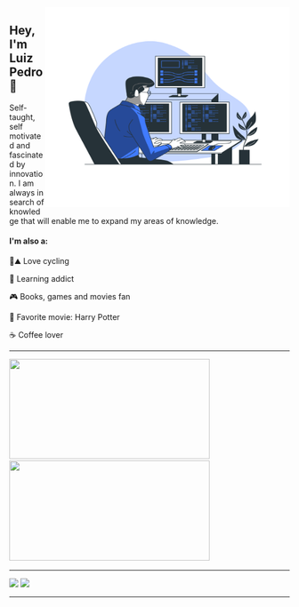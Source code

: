 <img src="https://raw.githubusercontent.com/luizpedros/luizpedros/main/Programming-bro.png" width="440px" height="360px" align='right'/>

## Hey, I'm Luiz Pedro 👋

<p>Self-taught, self motivated and fascinated by innovation. I am always in search of knowledge that will enable me to expand my areas of knowledge.</p>

<h4>I'm also a:</h4>

🚴⛰️ Love cycling 

🧠 Learning addict

🎮 Books, games and movies fan

🎥 Favorite movie: Harry Potter 

☕ Coffee lover

<hr/>

<a href="https://github.com/luizpedros/github-readme-stats">
   <img height="180em" src="https://github-readme-stats-eight-theta.vercel.app/api?username=luizpedros&show_icons=true&theme=react&include_all_commits=true&count_private=true" height="380" width="360" />
   </a>
   <a href="https://github.com/luizpedros/github-readme-stats">
   <img height="180em" src="https://github-readme-stats-eight-theta.vercel.app/api/top-langs/?username=luizpedros&layout=compact&langs_count=8&theme=react" height="380" width="360" />
    </a>
   
<hr/>
   
<div>
  <a href = "mailto: contatoluizpedro.pedrosilva@gmail.com"><img src="https://img.shields.io/badge/-Gmail-%23EA4335?style=for-the-badge&logo=gmail&logoColor=white" target="_blank"></a>
  <a href="https://www.linkedin.com/in/luiz-pedro-107897206/" target="_blank"><img src="https://img.shields.io/badge/-LinkedIn-%230077B5?style=for-the-badge&logo=linkedin&logoColor=white" target="_blank"></a>
</div>

<hr/>

